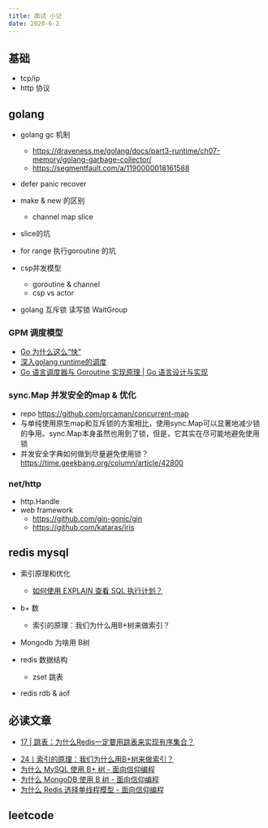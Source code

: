 ```yaml
---
title: 面试 小记
date: 2020-6-2
---
```


## 基础

* tcp/ip 
* http 协议

## golang 

* golang gc 机制
  * https://draveness.me/golang/docs/part3-runtime/ch07-memory/golang-garbage-collector/
  * https://segmentfault.com/a/1190000018161588

* defer panic recover 
* make & new 的区别
  * channel map slice
* slice的坑
* for range 执行goroutine 的坑
* csp并发模型
  * goroutine & channel
  * csp vs actor
* golang 互斥锁 读写锁 WaitGroup

### GPM 调度模型
  - [Go 为什么这么“快”](https://zhuanlan.zhihu.com/p/111346689)
  - [深入golang runtime的调度](https://zboya.github.io/post/go_scheduler/)
  - [Go 语言调度器与 Goroutine 实现原理 | Go 语言设计与实现](https://draveness.me/golang/docs/part3-runtime/ch06-concurrency/golang-goroutine/)

### sync.Map 并发安全的map & 优化

* repo https://github.com/orcaman/concurrent-map
* 与单纯使用原生map和互斥锁的方案相比，使用sync.Map可以显著地减少锁的争用。sync.Map本身虽然也用到了锁，但是，它其实在尽可能地避免使用锁
* 并发安全字典如何做到尽量避免使用锁？ https://time.geekbang.org/column/article/42800

### net/http

  * http.Handle
* web framework
  * https://github.com/gin-gonic/gin
  * https://github.com/kataras/iris

## redis mysql 

* 索引原理和优化
  * [如何使用 EXPLAIN 查看 SQL 执行计划？](https://time.geekbang.org/column/article/126169)

* b+ 数
  * 索引的原理：我们为什么用B+树来做索引？
* Mongodb 为啥用 B树
* redis 数据结构
  * zset 跳表
* redis rdb & aof


## 必读文章

* [17 | 跳表：为什么Redis一定要用跳表来实现有序集合？](https://time.geekbang.org/column/article/42896)
- [24丨索引的原理：我们为什么用B+树来做索引？](https://time.geekbang.org/column/article/112298)
- [为什么 MySQL 使用 B+ 树 - 面向信仰编程](https://draveness.me/whys-the-design-mysql-b-plus-tree/)
- [为什么 MongoDB 使用 B 树 - 面向信仰编程](https://draveness.me/whys-the-design-mongodb-b-tree/)
- [为什么 Redis 选择单线程模型 - 面向信仰编程](https://draveness.me/whys-the-design-redis-single-thread/)

## leetcode 